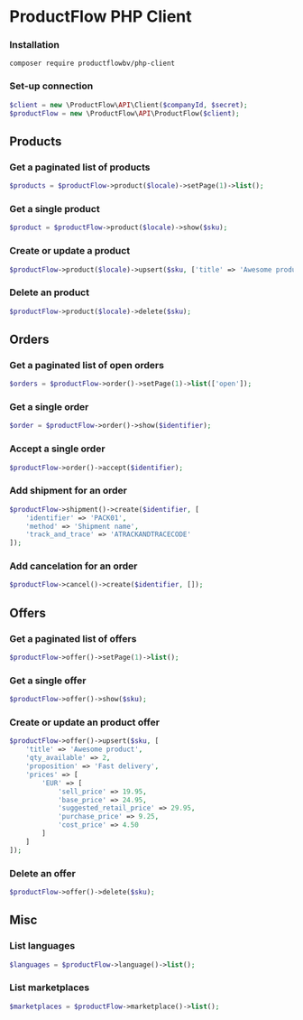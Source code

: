 ProductFlow PHP Client
==========

### Installation
```
composer require productflowbv/php-client
```

### Set-up connection
```php
$client = new \ProductFlow\API\Client($companyId, $secret);
$productFlow = new \ProductFlow\API\ProductFlow($client);
```

## Products
### Get a paginated list of products
```php
$products = $productFlow->product($locale)->setPage(1)->list();
```

### Get a single product
```php
$product = $productFlow->product($locale)->show($sku);
```

### Create or update a product
```php
$productFlow->product($locale)->upsert($sku, ['title' => 'Awesome product']);
```

### Delete an product
```php
$productFlow->product($locale)->delete($sku);
```

## Orders
### Get a paginated list of open orders
```php
$orders = $productFlow->order()->setPage(1)->list(['open']);
```

### Get a single order
```php
$order = $productFlow->order()->show($identifier);
```

### Accept a single order
```php
$productFlow->order()->accept($identifier);
```

### Add shipment for an order
```php
$productFlow->shipment()->create($identifier, [
    'identifier' => 'PACK01',
    'method' => 'Shipment name',
    'track_and_trace' => 'ATRACKANDTRACECODE'
]);
```

### Add cancelation for an order
```php
$productFlow->cancel()->create($identifier, []);
```

## Offers
### Get a paginated list of offers
```php
$productFlow->offer()->setPage(1)->list();
```
### Get a single offer
```php
$productFlow->offer()->show($sku);
```
### Create or update an product offer
```php
$productFlow->offer()->upsert($sku, [
    'title' => 'Awesome product',
    'qty_available' => 2,
    'proposition' => 'Fast delivery',
    'prices' => [
        'EUR' => [
            'sell_price' => 19.95,
            'base_price' => 24.95,
            'suggested_retail_price' => 29.95,
            'purchase_price' => 9.25,
            'cost_price' => 4.50
        ]        
    ]
]);
```

### Delete an offer
```php
$productFlow->offer()->delete($sku);
```

## Misc
### List languages
```php
$languages = $productFlow->language()->list();
```
### List marketplaces
```php
$marketplaces = $productFlow->marketplace()->list();
```
